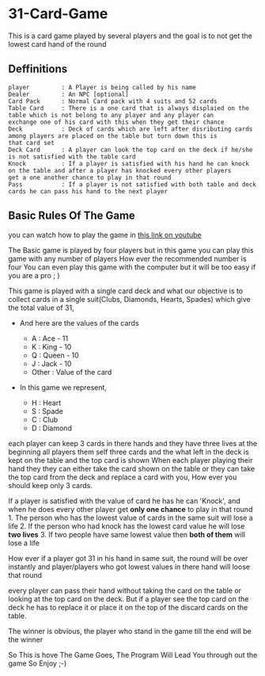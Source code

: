 # 31-Card-Game

This is a card game played by several players and the goal is to not get the lowest card hand of the round

## Deffinitions
    player         : A Player is being called by his name
    Dealer         : An NPC [optional]
    Card Pack      : Normal Card pack with 4 suits and 52 cards
    Table Card     : There is a one card that is always displaied on the table which is not belong to any player and any player can
    exchange one of his card with this when they get their chance
    Deck           : Deck of cards which are left after disributing cards among players are placed on the table but turn down this is
    that card set
    Deck Card      : A player can look the top card on the deck if he/she is not satisfied with the table card
    Knock          : If a player is satisfied with his hand he can knock on the table and after a player has knocked every other players
    get a one another chance to play in that round
    Pass           : If a player is not satisfied with both table and deck cards he can pass his hand to the next player

## Basic Rules Of The Game

you can watch how to play the game in [this link on youtube](https://www.youtube.com/watch?v=xW9FBHR-rLs)

The Basic game is played by four players but in this game you can play this game with any number of players How ever the recommended
number is four You can even play this game with the computer but it will be too easy if you are a pro ; )
    
This game is played with a single card deck and what our objective is to collect cards in a single suit(Clubs, Diamonds, Hearts,
Spades) which give the total value of 31,

* And here are the values of the cards
    - A : Ace - 11
    - K : King - 10
    - Q : Queen - 10
    - J : Jack - 10
    - Other : Value of the card

* In this game we represent,
    - H : Heart
    - S : Spade
    - C : Club
    - D : Diamond

each player can keep 3 cards in there hands and they have three lives at the beginning all players them self three cards and the
what left in the deck is kept on the table and the top card is shown When each player playing their hand they they can either take
the card shown on the table or they can take the top card from the deck and replace a card with you, How ever you should keep only 
3 cards.

If a player is satisfied with the value of card he has he can 'Knock', and when he does every other player get **only one chance** to
play in that round
    1. The person who has the lowest value of cards in the same suit will lose a life
    2. If the person who had knock has the lowest card value he will lose **two lives**
    3. If two people have same lowest value then **both of them** will lose a life 

How ever if a player got 31 in his hand in same suit, the round will be over instantly and player/players who got lowest values in
there hand will loose that round

every player can pass their hand without taking the card on the table or looking at the top card on the deck. But if a player see
the top card on the deck  he has to replace it or place it on the top of the discard cards on the table.

The winner is obvious, the player who stand in the game till the end will be the winner

So This is hove The Game Goes, The Program Will Lead You through out the game
So Enjoy ;-)
